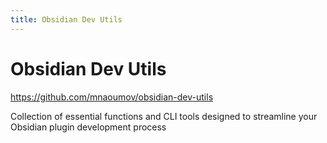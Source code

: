 ```yaml
---
title: Obsidian Dev Utils
---
```


# Obsidian Dev Utils

<https://github.com/mnaoumov/obsidian-dev-utils>

Collection of essential functions and CLI tools designed to streamline your Obsidian plugin development process
